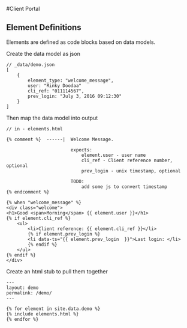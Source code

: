 #Client Portal

## Element Definitions
Elements are defined as code blocks based on data models.

Create the data model as json
```
// _data/demo.json
[
    {
        element_type: "welcome_message",
        user: "Rinky Doodaa"
        cli_ref: "011114567",
        prev_login: "July 3, 2016 09:12:30"
    }
]
```
Then map the data model into output

```
// in - elements.html

{% comment %}  ------|  Welcome Message.

                        expects:
                            element.user - user name
                            cli_ref - Client reference number, optional
                            prev_login - unix timestamp, optional

                        TODO:
                            add some js to convert timestamp
{% endcomment %}

{% when "welcome_message" %}
<div class="welcome">
<h1>Good <span>Morning</span> {{ element.user }}</h1>
{% if element.cli_ref %}
    <ul>
        <li>Client reference: {{ element.cli_ref }}</li>
        {% if element.prev_login %}
        <li data-ts="{{ element.prev_login  }}">Last login: </li>
        {% endif %}
    </ul>
{% endif %}
</div>
```

Create an html stub to pull them together

```
---
layout: demo
permalink: /demo/
---

{% for element in site.data.demo %}
{% include elements.html %}
{% endfor %}


```
